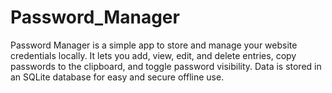 # Password_Manager
Password Manager is a simple app to store and manage your website credentials locally. It lets you add, view, edit, and delete entries, copy passwords to the clipboard, and toggle password visibility. Data is stored in an SQLite database for easy and secure offline use.
